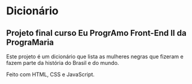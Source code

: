 ﻿# Dicionário
## Projeto final curso Eu ProgrAmo Front-End II da PrograMaria

Este projeto é um dicionário que lista as mulheres negras que fizeram e fazem parte da história do Brasil e do mundo.

Feito com HTML, CSS e JavaScript.
